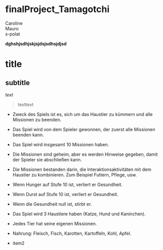 # finalProject_Tamagotchi

Caroline  
Mauro  
s-polat  

**dghshjsdhjskjsjdsjsdhsjdjsd**
# title  
## subtitle  
_text_
>texttext


* Zweck des Spiels ist es, sich um das Haustier zu kümmern und alle Missionen zu beenden.
* Das Spiel wird von dem Spieler gewonnen, der zuerst alle Missionen beenden kann.
* Das Spiel wird insgesamt 10 Missionen haben.
* Die Missionen sind geheim, aber es werden Hinweise gegeben, damit der Spieler sie abschließen kann. 
* Die Missionen bestanden darin, die Interaktionsaktivitäten mit dem Haustier zu kombinieren. Zum Beispiel Futtern, Pflege, usw. 

* Wenn Hunger auf Stufe 10 ist, verliert er Gesundheit.
* Wenn Durst auf Stufe 10 ist, verliert er Gesundheit.
* Wenn die Gesundheit null ist, stirbt er.

* Das Spiel wird 3 Haustiere haben (Katze, Hund und Kaninchen).
* Jedes Tier hat seine eigenen Missionen. 
* Nahrung: Fleisch, Fisch, Karotten, Kartoffeln, Kohl, Apfel.
* item2
